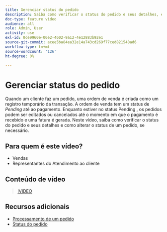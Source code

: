 ```yaml
---
title: Gerenciar status do pedido
description: Saiba como verificar o status do pedido e seus detalhes, e como alterar o status de um pedido.
doc-type: feature video
audience: all
role: Admin, User
activity: use
exl-id: 0ce9960e-00e2-4602-9a12-4e12883b92e1
source-git-commit: acee5ba84ea32e14a743cd269f77ced821548ad6
workflow-type: tm+mt
source-wordcount: '126'
ht-degree: 0%

---
```


# Gerenciar status do pedido

Quando um cliente faz um pedido, uma ordem de venda é criada como um registro temporário da transação. A ordem de venda tem um status de _Pending_ até ao pagamento. Enquanto estiver no status Pending , os pedidos podem ser editados ou cancelados até o momento em que o pagamento é recebido e uma fatura é gerada. Neste vídeo, saiba como verificar o status do pedido e seus detalhes e como alterar o status de um pedido, se necessário.

## Para quem é este vídeo?

- Vendas
- Representantes do Atendimento ao cliente

## Conteúdo de vídeo

>[!VIDEO](https://video.tv.adobe.com/v/343935?quality=12&learn=on)

## Recursos adicionais

- [Processamento de um pedido](https://docs.magento.com/user-guide/sales/order-processing.html)
- [Status do pedido](https://docs.magento.com/user-guide/sales/order-status.html)
